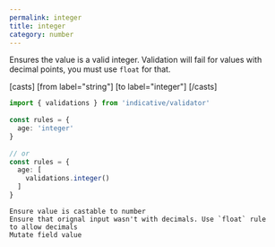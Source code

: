 ```yaml
---
permalink: integer
title: integer
category: number
---
```


Ensures the value is a valid integer. Validation will fail for values with
decimal points, you must use `float` for that.
 
[casts]
 [from label="string"]
 [to label="integer"]
[/casts]
 
```ts
import { validations } from 'indicative/validator'
 
const rules = {
  age: 'integer'
}
 
// or
const rules = {
  age: [
    validations.integer()
  ]
}
```
    Ensure value is castable to number
    Ensure that orignal input wasn't with decimals. Use `float` rule
    to allow decimals
    Mutate field value